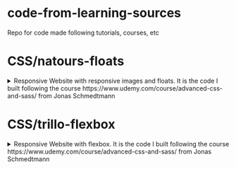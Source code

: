 # code-from-learning-sources
Repo for code made following tutorials, courses, etc

# CSS/natours-floats
<details>
  <summary>
    Responsive Website with responsive images and floats.
    It is the code I built following the course https://www.udemy.com/course/advanced-css-and-sass/ from Jonas Schmedtmann
  </summary> 
  
  ## Tecnologies
  * SCSS
  * HTML
  * Node packages
    * autoprefixer
    * concat
    * live-server<br/>
    * node-sass
    * npm-run-all
    * postcss
    * postcss-cli
  
  ![](https://github.com/DonFer/code-from-learning-sources/blob/main/CSS/natours-floats/img/homepage.png) 
</details>  
  
# CSS/trillo-flexbox
<details>
  <summary>
    Responsive Website with flexbox.
    It is the code I built following the course https://www.udemy.com/course/advanced-css-and-sass/ from Jonas Schmedtmann
  </summary>
  
  - Tecnologies:<br/>
  -- SCSS<br/>
  -- HTML<br/>
  -- Node packages:<br/>
  --- autoprefixer<br/>
  --- live-server<br/>
  --- node-sass<br/>
  --- npm-run-all<br/>
  --- postcss<br/>
  --- postcss-cli

  ![](https://github.com/DonFer/code-from-learning-sources/blob/main/CSS/trillo-flexbox/img/Trillo-flexbox.png)
</details>



